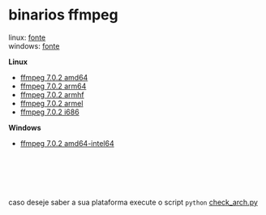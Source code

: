 # binarios ffmpeg
 
linux: [fonte](https://johnvansickle.com/ffmpeg/)<br>
windows: [fonte](https://www.gyan.dev/ffmpeg/builds/)

**Linux**

- [ffmpeg 7.0.2 amd64](/linux/ffmpeg-7.0.2-amd64.zip)<br>
- [ffmpeg 7.0.2 arm64](/linux/ffmpeg-7.0.2-arm64.zip)
- [ffmpeg 7.0.2 armhf](/linux/ffmpeg-7.0.2-armhf.zip)<br>
- [ffmpeg 7.0.2 armel](/linux/ffmpeg-7.0.2-armel.zip)<br>
- [ffmpeg 7.0.2 i686](/linux/ffmpeg-7.0.2-i686.zip)<br>


**Windows**

- [ffmpeg 7.0.2 amd64-intel64](/windows/win-ffmpeg-7.0.2-full-amd64-intel64.zip)

<br><br><br><br><br>
caso deseje saber a sua plataforma execute o script `python` [check_arch.py](check_arch.py)
